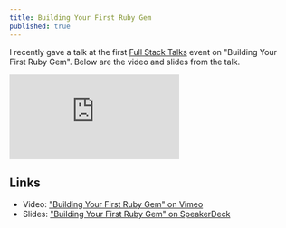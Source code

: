 ```yaml
---
title: Building Your First Ruby Gem
published: true
---
```


I recently gave a talk at the first [Full Stack
Talks](http://www.meetup.com/Full-Stack-North-County/events/105763072/) event on
"Building Your First Ruby Gem". Below are the video and slides from the talk.

<p class='embed-container'><iframe src='https://player.vimeo.com/video/60885543' frameborder='0' webkitAllowFullScreen mozallowfullscreen allowFullScreen></iframe></p>
<p><script async class="speakerdeck-embed" data-id="7fd10b5063f101301b1e12313b100525" data-ratio="1.2896725440806" src="//speakerdeck.com/assets/embed.js"></script></p>

## Links
- Video: ["Building Your First Ruby Gem" on Vimeo](https://vimeo.com/60885543)  
- Slides: ["Building Your First Ruby Gem" on SpeakerDeck](https://speakerdeck.com/kevinthompson/building-your-first-ruby-gem)
